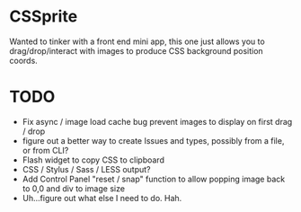 CSSprite
========

Wanted to tinker with a front end mini app, this one just allows you to drag/drop/interact with images to produce CSS background position coords.


TODO
========

- Fix async / image load cache bug prevent images to display on first drag / drop
- figure out a better way to create Issues and types, possibly from a file, or from CLI?
- Flash widget to copy CSS to clipboard
- CSS / Stylus / Sass / LESS output?
- Add Control Panel "reset / snap" function to allow popping image back to 0,0 and div to image size
- Uh...figure out what else I need to do. Hah.